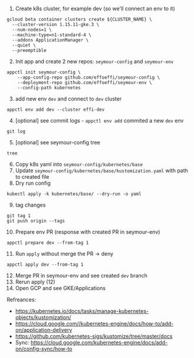 1. Create k8s cluster, for example dev (so we'll connect an env to it)
```
gcloud beta container clusters create ${CLUSTER_NAME} \
  --cluster-version 1.15.11-gke.3 \
  --num-nodes=1 \
  --machine-type=n1-standard-4 \
  --addons ApplicationManager \
  --quiet \
  --preemptible
```
2. Init app and create 2 new repos: `seymour-config` and `seymour-env`
```
appctl init seymour-config \
    --app-config-repo github.com/effoeffi/seymour-config \
    --deployment-repo github.com/effoeffi/seymour-env \
    --config-path kubernetes
```
3. add new env `dev` and connect to `dev` cluster
```
appctl env add dev --cluster effi-dev
```
4. [optional] see commit logs - `appctl env add` commited a new `dev` env
```
git log
```
5. [optional] see seymour-config tree
```
tree
```
6. Copy k8s yaml into `seymour-config/kubernetes/base`
7. Update `seymour-config/kubernetes/base/kustomization.yaml` with path to created file
8. Dry run config
```
kubectl apply -k kubernetes/base/ --dry-run -o yaml
```
9. tag changes
```
git tag 1
git push origin --tags
```
10. Prepare env PR (response with created PR in seymour-env)
```
appctl prepare dev --from-tag 1
```
11. Run `apply` without merge the PR -> deny
```
appctl apply dev --from-tag 1
```
12. Merge PR in seymour-env and see created `dev` branch
13. Rerun apply (12)
14. Open GCP and see GKE/Applications

Refreances:
- https://kubernetes.io/docs/tasks/manage-kubernetes-objects/kustomization/
- https://cloud.google.com//kubernetes-engine/docs/how-to/add-on/application-delivery
- https://github.com/kubernetes-sigs/kustomize/tree/master/docs
- Sync: https://cloud.google.com/kubernetes-engine/docs/add-on/config-sync/how-to
